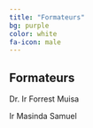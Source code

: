 ```yaml
---
title: "Formateurs"
bg: purple
color: white
fa-icon: male
---
```


## Formateurs

Dr. Ir Forrest Muisa



Ir Masinda Samuel
